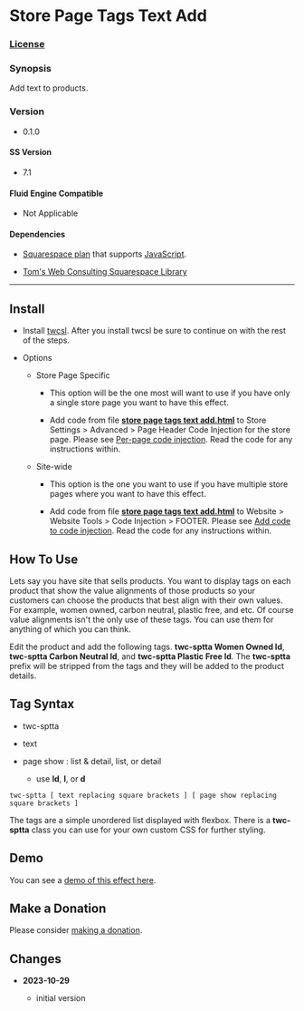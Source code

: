 # Store Page Tags Text Add

### [License][1]

### Synopsis

Add text to products.

### Version

  * 0.1.0

#### SS Version

  * 7.1

#### Fluid Engine Compatible

  * Not Applicable

#### Dependencies

  * [Squarespace plan][2] that supports [JavaScript][3].
  
  * [Tom's Web Consulting Squarespace Library][4]

---

## Install

* Install [twcsl][14]. After you install twcsl be sure to continue on with the
  rest of the steps.
  
* Options

  * Store Page Specific
  
    * This option will be the one most will want to use if you have only a
      single store page you want to have this effect.
      
    * Add code from file **[store page tags text add.html][5]** to Store
      Settings > Advanced > Page Header Code Injection for the store page.
      Please see [Per-page code injection][6]. Read the code for any
      instructions within.
      
  * Site-wide
  
    * This option is the one you want to use if you have multiple store pages
      where you want to have this effect.
      
    * Add code from file **[store page tags text add.html][5]** to Website >
      Website Tools > Code Injection > FOOTER. Please see [Add code to code
      injection][7]. Read the code for any instructions within.

## How To Use

Lets say you have site that sells products. You want to display tags on each
product that show the value alignments of those products so your customers can
choose the products that best align with their own values. For example,
women owned, carbon neutral, plastic free, and etc. Of course value alignments
isn't the only use of these tags. You can use them for anything of which you can
think.

Edit the product and add the following tags. **twc-sptta Women Owned ld**,
**twc-sptta Carbon Neutral ld**, and **twc-sptta Plastic Free ld**. The
**twc-sptta** prefix will be stripped from the tags and they will be added to
the product details.

## Tag Syntax

  * twc-sptta
  
  * text
  
  * page show : list & detail, list, or detail
  
    * use **ld**, **l**, or **d**
    
```text
twc-sptta [ text replacing square brackets ] [ page show replacing square brackets ]
```

The tags are a simple unordered list displayed with flexbox. There is a
**twc-sptta** class you can use for your own custom CSS for further styling.

## Demo

You can see a [demo of this effect here][8].

## Make a Donation

Please consider [making a donation][9].

## Changes

<!-- * **2023-07-28**

  * sort tags, simple alpha
  * bumped version to 0.2.0
  -->
* **2023-10-29**

  * initial version

[1]: https://github.com/tomsWebConsulting/twcsl/blob/main/LICENSE.txt#L1
[2]: https://www.squarespace.com/pricing
[3]: https://en.wikipedia.org/wiki/JavaScript
[4]: https://github.com/tomsWebConsulting/twcsl
[14]: https://github.com/tomsWebConsulting/twcsl#install-options
[5]: store%20page%20tags%20text%20add.html#L1
[6]: https://support.squarespace.com/hc/en-us/articles/205815908-Using-code-injection#toc-per-page-code-injection
[7]: https://support.squarespace.com/hc/en-us/articles/205815908-Using-code-injection#toc-add-code-to-code-injection
[8]: https://toms-web-consulting-demos.squarespace.com/store-page-tags-text-add?password=twcdemos
[9]: https://github.com/tomsWebConsulting/twcsl#make-a-donation
